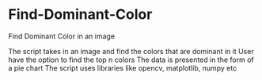 # Find-Dominant-Color
Find Dominant Color in an image

The script takes in an image and find the colors that are dominant in it 
User have the option to find the top n colors
The data is presented in the form of a pie chart 
The script uses libraries like opencv, matplotlib, numpy etc  
